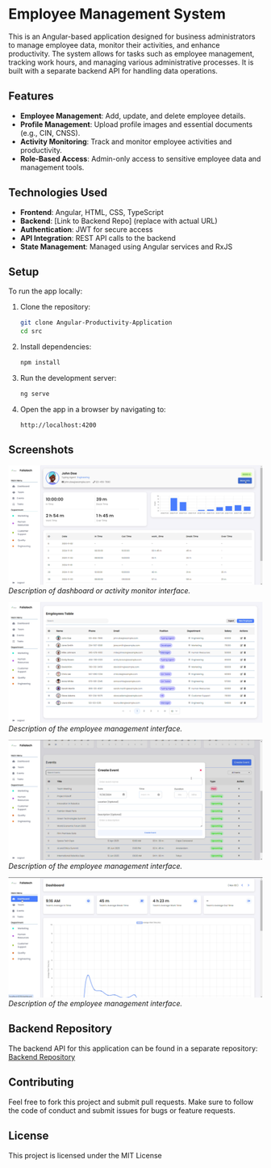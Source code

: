 # Employee Management System

This is an Angular-based application designed for business administrators to manage employee data, monitor their activities, and enhance productivity. The system allows for tasks such as employee management, tracking work hours, and managing various administrative processes. It is built with a separate backend API for handling data operations.

## Features

- **Employee Management**: Add, update, and delete employee details.
- **Profile Management**: Upload profile images and essential documents (e.g., CIN, CNSS).
- **Activity Monitoring**: Track and monitor employee activities and productivity.
- **Role-Based Access**: Admin-only access to sensitive employee data and management tools.

## Technologies Used

- **Frontend**: Angular, HTML, CSS, TypeScript
- **Backend**: [Link to Backend Repo] (replace with actual URL)
- **Authentication**: JWT for secure access
- **API Integration**: REST API calls to the backend
- **State Management**: Managed using Angular services and RxJS

## Setup

To run the app locally:

1. Clone the repository:
    ```bash
    git clone Angular-Productivity-Application
    cd src
    ```

2. Install dependencies:
    ```bash
    npm install
    ```

3. Run the development server:
    ```bash
    ng serve
    ```

4. Open the app in a browser by navigating to:
    ```
    http://localhost:4200
    ```

## Screenshots

![Dashboard Screenshot](images/data.png)  
_Description of dashboard or activity monitor interface._

![Employee Management Screenshot](images/Emp.png)  
_Description of the employee management interface._

![Employee Management Screenshot](images/event.png)  
_Description of the employee management interface._

![Employee Management Screenshot](images/dashboard.png)  
_Description of the employee management interface._

## Backend Repository

The backend API for this application can be found in a separate repository:  
[Backend Repository](https://github.com/MoBourhym/EXPRESS-CRUD-SUPABASE-JWT-FILE-MANIPULATION-.git)

## Contributing

Feel free to fork this project and submit pull requests. Make sure to follow the code of conduct and submit issues for bugs or feature requests.

## License

This project is licensed under the MIT License 
